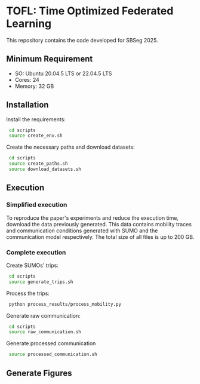 # TOFL: Time Optimized Federated Learning


This repository contains the code developed for SBSeg 2025.

## Minimum Requirement

- SO: Ubuntu 20.04.5 LTS or 22.04.5 LTS
- Cores: 24
- Memory: 32 GB


## Installation

Install the requirements:

```bash
 cd scripts
 source create_env.sh
```

Create the necessary paths and download datasets:
 
```bash
 cd scripts
 source create_paths.sh
 source download_datasets.sh
```

## Execution

### Simplified execution

To reproduce the paper's experiments and reduce the execution time, download the data previously generated. This data contains mobility traces and communication conditions generated with SUMO and the communication model respectively. The total size of all files is up to 200 GB.

### Complete execution

Create SUMOs' trips: 
 
```bash
 cd scripts
 source generate_trips.sh
```

Process the trips:

```bash
 python process_results/process_mobility.py
```

Generate raw communication:
 
```bash
 cd scripts
 source raw_communication.sh
```

Generate processed communication

```bash
 source processed_communication.sh
```


## Generate Figures


